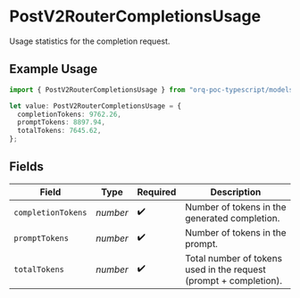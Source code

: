 # PostV2RouterCompletionsUsage

Usage statistics for the completion request.

## Example Usage

```typescript
import { PostV2RouterCompletionsUsage } from "orq-poc-typescript/models/operations";

let value: PostV2RouterCompletionsUsage = {
  completionTokens: 9762.26,
  promptTokens: 8897.94,
  totalTokens: 7645.62,
};
```

## Fields

| Field                                                             | Type                                                              | Required                                                          | Description                                                       |
| ----------------------------------------------------------------- | ----------------------------------------------------------------- | ----------------------------------------------------------------- | ----------------------------------------------------------------- |
| `completionTokens`                                                | *number*                                                          | :heavy_check_mark:                                                | Number of tokens in the generated completion.                     |
| `promptTokens`                                                    | *number*                                                          | :heavy_check_mark:                                                | Number of tokens in the prompt.                                   |
| `totalTokens`                                                     | *number*                                                          | :heavy_check_mark:                                                | Total number of tokens used in the request (prompt + completion). |